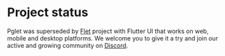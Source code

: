 # Project status

Pglet was superseded by [Flet](https://flet.dev) project with Flutter UI that works on web, mobile and desktop platforms.
We welcome you to give it a try and join our active and growing community on [Discord](https://discord.gg/dzWXP8SHG8).
